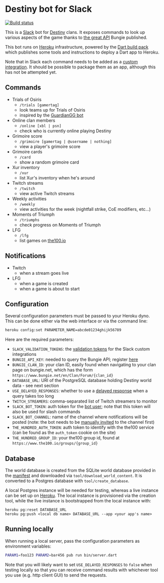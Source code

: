 # Destiny bot for Slack

[![Build status](https://travis-ci.org/pylaligand/destiny-slack-bot.svg?branch=master)](https://travis-ci.org/pylaligand/destiny-slack-bot)

This is a [Slack](http://www.slack.com) bot for
[Destiny](https://www.destinythegame.com/) clans. It exposes
commands to look up various aspects of the game thanks to
[the great API](https://www.bungie.net/en/Clan/Forum/39966) Bungie
published.

This bot runs on [Heroku](http://www.heroku.com) infrastructure, powered by
the [Dart build pack](https://github.com/igrigorik/heroku-buildpack-dart)
which publishes some tools and instructions to deploy a Dart app to Heroku.

Note that in Slack each command needs to be added as a
[custom integration](https://api.slack.com/custom-integrations). It should
be possible to package them as an app, although this has not be attempted
yet.

## Commands

- Trials of Osiris
  - `/trials [gamertag]`
  - look teams up for Trials of Osiris
  - inspired by the [GuardianGG bot](https://github.com/slavikus/guardiangg-bot)
- Online clan members
  - `/online [xbl | psn]`
  - check who is currently online playing Destiny
- Grimoire score
  - `/grimoire [gamertag | @username | nothing]`
  - view a player's grimoire score
- Grimoire cards
  - `/card`
  - show a random grimoire card
- Xur inventory
  - `/xur`
  - list Xur's inventory when he's around
- Twitch streams
  - `/twitch`
  - view active Twitch streams
- Weekly activities
  - `/weekly`
  - view activities for the week (nightfall strike, CoE modifiers, etc...)
- Moments of Triumph
  - `/triumphs`
  - check progress on Moments of Triumph
- LFG
  - `/lfg`
  - list games on [the100.io](https://www.the100.io)

## Notifications

- Twitch
  - when a stream goes live
- LFG
  - when a game is created
  - when a game is about to start

## Configuration

Several configuration parameters must be passed to your Heroku dyno.
This can be done either via the web interface or via the command line:
```sh
heroku config:set PARAMETER_NAME=abcde01234ghijk56789
```

Here are the required parameters:
- `SLACK_VALIDATION_TOKENS`: the [validation tokens](https://api.slack.com/slash-commands#triggering_a_command)
for the Slack custom integrations
- `BUNGIE_API_KEY`: needed to query the Bungie API; register [here](https://www.bungie.net/en/User/API)
- `BUNGIE_CLAN_ID`: your clan ID, easily found when navigating to your clan
page on bungie.net, which has the form
`https://www.bungie.net/en/Clan/Forum/{clan_id}`
- `DATABASE_URL`: URI of the PostgreSQL database holding Destiny world data -
see next section
- `USE_DELAYED_RESPONSES`: whether to use a [delayed response](https://api.slack.com/slash-commands#responding_to_a_command)
when a query takes too long
- `TWITCH_STREAMERS`: comma-separated list of Twitch streamers to monitor
- `SLACK_BOT_TOKEN`: auth token for the [bot user](https://my.slack.com/services/new/bot); note that this token will also be used for slash commands
- `SLACK_BOT_CHANNEL`: name of the channel where notifications will be posted (note: the bot needs to be [manually invited](https://github.com/slackhq/node-slack-sdk/issues/26)
to the channel first)
- `THE_HUNDRED_AUTH_TOKEN`: auth token to identify with the the100 service (can be found as the `auth_token` cookie on the site)
- `THE_HUNDRED_GROUP_ID`: your the100 group id, found at `https://www.the100.io/groups/{group_id}`

## Database

The world database is created from the SQLite world database provided in the
[manifest](http://www.bungie.net/platform/Destiny/Manifest/) and downloaded via
`tool/download_world_content`. It is converted to a Postgres database with
`tool/create_database`.

A local Postgres instance will be needed for testing, whereas a live instance
can be set up on [Heroku](https://www.heroku.com/postgres). The local instance
is provisioned via the creation tool, while the live instance is bootstrapped
from the local instance with:
```
heroku pg:reset DATABASE_URL
heroku pg:push <local db name> DATABASE_URL --app <your app's name>
```

## Running locally

When running a local server, pass the configuration parameters as
environment variables:

```sh
PARAM1=foo123 PARAM2=bar456 pub run bin/server.dart
```

Note that you will likely want to set `USE_DELAYED_RESPONSES` to `false` when
testing locally so that you can receive command results with whichever tool you
use (e.g. http client GUI) to send the requests.
